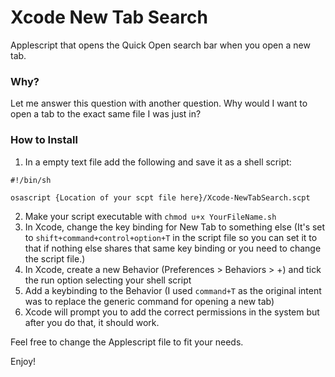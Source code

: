 # Xcode New Tab Search

Applescript that opens the Quick Open search bar when you open a new tab.

### Why?
Let me answer this question with another question.
Why would I want to open a tab to the exact same file I was just in?

### How to Install
1. In a empty text file add the following and save it as a shell script:

```
#!/bin/sh

osascript {Location of your scpt file here}/Xcode-NewTabSearch.scpt
```

2. Make your script executable with `chmod u+x YourFileName.sh`
3. In Xcode, change the key binding for New Tab to something else (It's set to `shift+command+control+option+T` in the script file so you can set it to that if nothing else shares that same key binding or you need to change the script file.)
4. In Xcode, create a new Behavior (Preferences > Behaviors > +) and tick the run option selecting your shell script
5. Add a keybinding to the Behavior (I used `command+T` as the original intent was to replace the generic command for opening a new tab)
6. Xcode will prompt you to add the correct permissions in the system but after you do that, it should work.

Feel free to change the Applescript file to fit your needs.


Enjoy!
